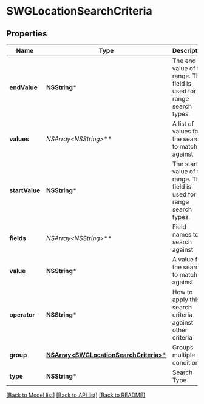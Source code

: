 # SWGLocationSearchCriteria

## Properties
Name | Type | Description | Notes
------------ | ------------- | ------------- | -------------
**endValue** | **NSString*** | The end value of the range. This field is used for range search types. | [optional] 
**values** | **NSArray&lt;NSString*&gt;*** | A list of values for the search to match against | [optional] 
**startValue** | **NSString*** | The start value of the range. This field is used for range search types. | [optional] 
**fields** | **NSArray&lt;NSString*&gt;*** | Field names to search against | [optional] 
**value** | **NSString*** | A value for the search to match against | [optional] 
**operator** | **NSString*** | How to apply this search criteria against other criteria | [optional] 
**group** | [**NSArray&lt;SWGLocationSearchCriteria&gt;***](SWGLocationSearchCriteria.md) | Groups multiple conditions | [optional] 
**type** | **NSString*** | Search Type | 

[[Back to Model list]](../README.md#documentation-for-models) [[Back to API list]](../README.md#documentation-for-api-endpoints) [[Back to README]](../README.md)


